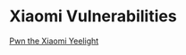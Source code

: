 # Xiaomi Vulnerabilities

[Pwn the Xiaomi Yeelight](https://limitedresults.com/2018/10/pwn-the-yeelight-dirty/)
